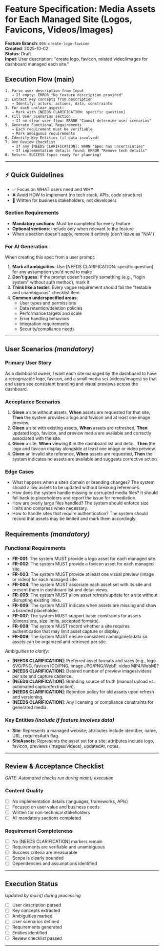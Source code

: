 # Feature Specification: Media Assets for Each Managed Site (Logos, Favicons, Videos/Images)

**Feature Branch**: `006-create-logo-favicon`  
**Created**: 2025-10-02  
**Status**: Draft  
**Input**: User description: "create logo, favicon, related video/images for dashboard managed each site."

## Execution Flow (main)
```
1. Parse user description from Input
   → If empty: ERROR "No feature description provided"
2. Extract key concepts from description
   → Identify: actors, actions, data, constraints
3. For each unclear aspect:
   → Mark with [NEEDS CLARIFICATION: specific question]
4. Fill User Scenarios section
   → If no clear user flow: ERROR "Cannot determine user scenarios"
5. Generate Functional Requirements
   → Each requirement must be verifiable
   → Mark ambiguous requirements
6. Identify Key Entities (if data involved)
7. Run Review Checklist
   → If any [NEEDS CLARIFICATION]: WARN "Spec has uncertainties"
   → If implementation details found: ERROR "Remove tech details"
8. Return: SUCCESS (spec ready for planning)
```

---

## ⚡ Quick Guidelines
- ✅ Focus on WHAT users need and WHY
- ❌ Avoid HOW to implement (no tech stack, APIs, code structure)
- 👥 Written for business stakeholders, not developers

### Section Requirements
- **Mandatory sections**: Must be completed for every feature
- **Optional sections**: Include only when relevant to the feature
- When a section doesn't apply, remove it entirely (don't leave as "N/A")

### For AI Generation
When creating this spec from a user prompt:
1. **Mark all ambiguities**: Use [NEEDS CLARIFICATION: specific question] for any assumption you'd need to make
2. **Don't guess**: If the prompt doesn't specify something (e.g., "login system" without auth method), mark it
3. **Think like a tester**: Every vague requirement should fail the "testable and unambiguous" checklist item
4. **Common underspecified areas**:
   - User types and permissions
   - Data retention/deletion policies  
   - Performance targets and scale
   - Error handling behaviors
   - Integration requirements
   - Security/compliance needs

---

## User Scenarios *(mandatory)*

### Primary User Story
As a dashboard owner, I want each site managed by the dashboard to have a recognizable logo, favicon, and a small media set (videos/images) so that end users see consistent branding and visual previews across the dashboard.

### Acceptance Scenarios
1. **Given** a site without assets, **When** assets are requested for that site, **Then** the system provides a logo and favicon and at least one image preview.
2. **Given** a site with existing assets, **When** assets are refreshed, **Then** updated logo, favicon, and preview media are available and correctly associated with the site.
3. **Given** a site, **When** viewing it in the dashboard list and detail, **Then** the logo and favicon display alongside at least one image or video preview.
4. **Given** an invalid site reference, **When** assets are requested, **Then** the system indicates no assets are available and suggests corrective action.

### Edge Cases
- What happens when a site’s domain or branding changes? The system should allow assets to be updated without breaking references.
- How does the system handle missing or corrupted media files? It should fall back to placeholders and report the issue for remediation.
- How are overly large files handled? The system should enforce size limits and compress when necessary.
- How to handle sites that require authentication? The system should record that assets may be limited and mark them accordingly.

## Requirements *(mandatory)*

### Functional Requirements
- **FR-001**: The system MUST provide a logo asset for each managed site.
- **FR-002**: The system MUST provide a favicon asset for each managed site.
- **FR-003**: The system MUST provide at least one visual preview (image or video) for each managed site.
- **FR-004**: The system MUST associate each asset set with its site and present them in dashboard list and detail views.
- **FR-005**: The system MUST allow asset refresh/update for a site without disrupting existing links.
- **FR-006**: The system MUST indicate when assets are missing and show a branded placeholder.
- **FR-007**: The system MUST support basic constraints for assets (dimensions, size limits, accepted formats).
- **FR-008**: The system MUST record whether a site requires authentication that may limit asset capture or display.
- **FR-009**: The system MUST ensure consistent naming/metadata so assets can be organized and retrieved per site.

*Ambiguities to clarify:*
- **[NEEDS CLARIFICATION]**: Preferred asset formats and sizes (e.g., logo SVG/PNG, favicon ICO/PNG, image JPG/PNG/WebP, video MP4/WebM)?
- **[NEEDS CLARIFICATION]**: Desired number of preview images/videos per site and capture cadence.
- **[NEEDS CLARIFICATION]**: Branding source of truth (manual upload vs. automated capture/extraction).
- **[NEEDS CLARIFICATION]**: Retention policy for old assets upon refresh and versioning.
- **[NEEDS CLARIFICATION]**: Any licensing or compliance constraints for generated media.

### Key Entities *(include if feature involves data)*
- **Site**: Represents a managed website; attributes include identifier, name, URL, requiresAuth flag.
- **SiteAssets**: Represents the asset set for a site; attributes include logo, favicon, previews (images/videos), updatedAt, notes.

---

## Review & Acceptance Checklist
*GATE: Automated checks run during main() execution*

### Content Quality
- [ ] No implementation details (languages, frameworks, APIs)
- [ ] Focused on user value and business needs
- [ ] Written for non-technical stakeholders
- [ ] All mandatory sections completed

### Requirement Completeness
- [ ] No [NEEDS CLARIFICATION] markers remain
- [ ] Requirements are verifiable and unambiguous  
- [ ] Success criteria are measurable
- [ ] Scope is clearly bounded
- [ ] Dependencies and assumptions identified

---

## Execution Status
*Updated by main() during processing*

- [ ] User description parsed
- [ ] Key concepts extracted
- [ ] Ambiguities marked
- [ ] User scenarios defined
- [ ] Requirements generated
- [ ] Entities identified
- [ ] Review checklist passed

---
